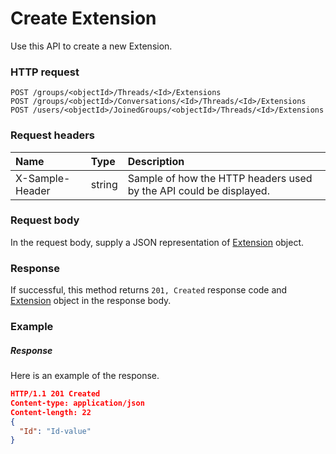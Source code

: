 # Create Extension

Use this API to create a new Extension.
### HTTP request
```http
POST /groups/<objectId>/Threads/<Id>/Extensions
POST /groups/<objectId>/Conversations/<Id>/Threads/<Id>/Extensions
POST /users/<objectId>/JoinedGroups/<objectId>/Threads/<Id>/Extensions

```
### Request headers
| Name       | Type | Description|
|:---------------|:--------|:----------|
| X-Sample-Header  | string  | Sample of how the HTTP headers used by the API could be displayed.|

### Request body
In the request body, supply a JSON representation of [Extension](../resources/extension.md) object.


### Response
If successful, this method returns `201, Created` response code and [Extension](../resources/extension.md) object in the response body.

### Example
##### Response
Here is an example of the response.
```json
HTTP/1.1 201 Created
Content-type: application/json
Content-length: 22
{
  "Id": "Id-value"
}
```

<!-- uuid: 7b2a438f-b434-474b-bf60-4cf9dcaa0b84\n2015-10-09 15:15:43 UTC -->